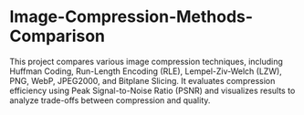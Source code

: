 # Image-Compression-Methods-Comparison
This project compares various image compression techniques, including Huffman Coding, Run-Length Encoding (RLE), Lempel-Ziv-Welch (LZW), PNG, WebP, JPEG2000, and Bitplane Slicing. It evaluates compression efficiency using Peak Signal-to-Noise Ratio (PSNR) and visualizes results to analyze trade-offs between compression and quality.
